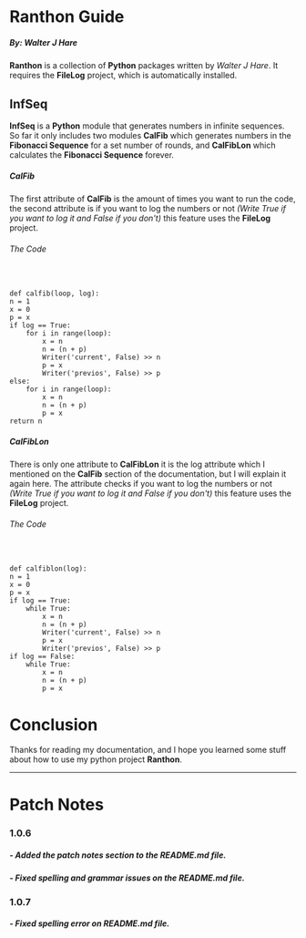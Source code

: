 # Ranthon Guide
##### By: *Walter J Hare*
**Ranthon** is a collection of **Python** packages written by *Walter J Hare*. It requires the **FileLog** project, which is automatically installed.
## InfSeq
**InfSeq** is a **Python** module that generates numbers in infinite sequences. So far it only includes two modules **CalFib** which generates numbers in the **Fibonacci Sequence** for a set number of rounds, and **CalFibLon**  which calculates the **Fibonacci Sequence** forever.
##### CalFib
The first attribute of **CalFib** is the amount of times you want to run the code, the second attribute is if you want to log the numbers or not *(Write True if you want to log it and False if you don't)* this feature uses the **FileLog** project.
###### The Code
&nbsp;

    def calfib(loop, log):
    n = 1
    x = 0
    p = x
    if log == True:
        for i in range(loop):
            x = n
            n = (n + p)
            Writer('current', False) >> n
            p = x
            Writer('previos', False) >> p
    else:
        for i in range(loop):
            x = n
            n = (n + p)
            p = x
    return n
##### CalFibLon
There is only one attribute to **CalFibLon** it is the log attribute which I mentioned on the **CalFib** section of the documentation, but I will explain it again here. The attribute checks if you want to log the numbers or not *(Write True if you want to log it and False if you don't)* this feature uses the **FileLog** project.
###### The Code
&nbsp;

    def calfiblon(log):
    n = 1
    x = 0
    p = x
    if log == True:
        while True:
            x = n
            n = (n + p)
            Writer('current', False) >> n
            p = x
            Writer('previos', False) >> p
    if log == False:
        while True:
            x = n
            n = (n + p)
            p = x

# Conclusion
Thanks for reading my documentation, and I hope you learned some stuff about how to use my python project **Ranthon**.

---
# Patch Notes
### 1.0.6
##### - Added the patch notes section to the README.md file.
##### - Fixed spelling and grammar issues on the README.md file.
### 1.0.7
##### - Fixed spelling error on README.md file.